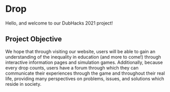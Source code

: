 # Drop
Hello, and welcome to our DubHacks 2021 project! 

## Project Objective
We hope that through visiting our website, users will be able to gain an understanding of the inequality in education (and more to come!) through interactive information pages and simulation games. Additionally, because every drop counts, users have a forum through which they can communicate their experiences through the game and throughout their real life, providing many perspectives on problems, issues, and solutions which reside in society.
